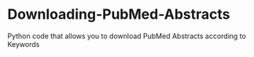 # Downloading-PubMed-Abstracts
Python code that allows you to download PubMed Abstracts according to Keywords
